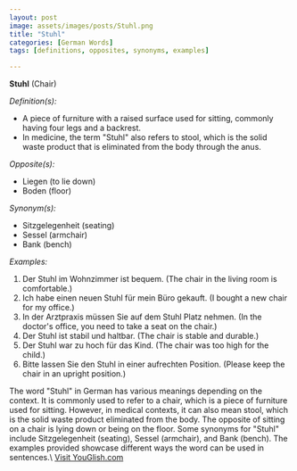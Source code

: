 ```yaml
---
layout: post
image: assets/images/posts/Stuhl.png
title: "Stuhl"
categories: [German Words]
tags: [definitions, opposites, synonyms, examples]

---
```


**Stuhl** (Chair)

*Definition(s):*
- A piece of furniture with a raised surface used for sitting, commonly having four legs and a backrest.
- In medicine, the term "Stuhl" also refers to stool, which is the solid waste product that is eliminated from the body through the anus.

*Opposite(s):*
- Liegen (to lie down)
- Boden (floor)

*Synonym(s):*
- Sitzgelegenheit (seating)
- Sessel (armchair)
- Bank (bench)

*Examples:*
1. Der Stuhl im Wohnzimmer ist bequem. (The chair in the living room is comfortable.)
2. Ich habe einen neuen Stuhl für mein Büro gekauft. (I bought a new chair for my office.)
3. In der Arztpraxis müssen Sie auf dem Stuhl Platz nehmen. (In the doctor's office, you need to take a seat on the chair.)
4. Der Stuhl ist stabil und haltbar. (The chair is stable and durable.)
5. Der Stuhl war zu hoch für das Kind. (The chair was too high for the child.)
6. Bitte lassen Sie den Stuhl in einer aufrechten Position. (Please keep the chair in an upright position.)

The word "Stuhl" in German has various meanings depending on the context. It is commonly used to refer to a chair, which is a piece of furniture used for sitting. However, in medical contexts, it can also mean stool, which is the solid waste product eliminated from the body. The opposite of sitting on a chair is lying down or being on the floor. Some synonyms for "Stuhl" include Sitzgelegenheit (seating), Sessel (armchair), and Bank (bench). The examples provided showcase different ways the word can be used in sentences.\ <a id="yg-widget-0" class="youglish-widget" data-query="Stuhl" data-lang="german" data-components="8412" data-auto-start="0" data-bkg-color="theme_light" data-title="How%20to%20pronounce%20Stuhl%20in%20German"  rel="nofollow" href="https://youglish.com">Visit YouGlish.com</a><script async src="https://youglish.com/public/emb/widget.js" charset="utf-8"></script>